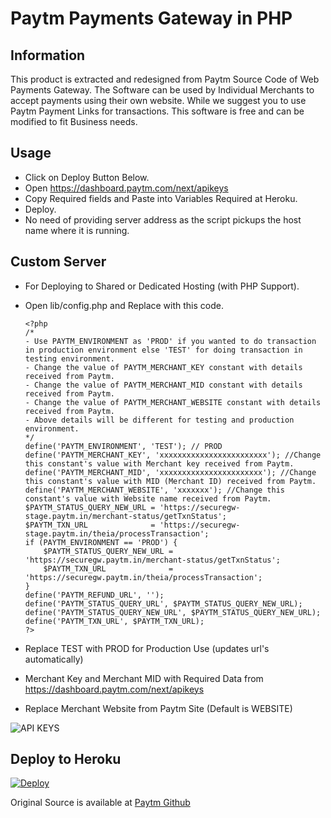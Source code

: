 # Paytm Payments Gateway in PHP

## Information

This product is extracted and redesigned from Paytm Source Code of Web Payments Gateway. The Software can be used by Individual Merchants to accept payments using their own website. While we suggest you to use Paytm Payment Links for transactions. This software is free and can be modified to fit Business needs.

## Usage

* Click on Deploy Button Below.
* Open https://dashboard.paytm.com/next/apikeys
* Copy Required fields and Paste into Variables Required at Heroku.
* Deploy.
* No need of providing server address as the script pickups the host name where it is running.

## Custom Server

* For Deploying to Shared or Dedicated Hosting (with PHP Support).
* Open lib/config.php and Replace with this code.

      <?php
      /*
      - Use PAYTM_ENVIRONMENT as 'PROD' if you wanted to do transaction in production environment else 'TEST' for doing transaction in testing environment.
      - Change the value of PAYTM_MERCHANT_KEY constant with details received from Paytm.
      - Change the value of PAYTM_MERCHANT_MID constant with details received from Paytm.
      - Change the value of PAYTM_MERCHANT_WEBSITE constant with details received from Paytm.
      - Above details will be different for testing and production environment.
      */
      define('PAYTM_ENVIRONMENT', 'TEST'); // PROD
      define('PAYTM_MERCHANT_KEY', 'xxxxxxxxxxxxxxxxxxxxxxxx'); //Change this constant's value with Merchant key received from Paytm.
      define('PAYTM_MERCHANT_MID', 'xxxxxxxxxxxxxxxxxxxxxxx'); //Change this constant's value with MID (Merchant ID) received from Paytm.
      define('PAYTM_MERCHANT_WEBSITE', 'xxxxxxx'); //Change this constant's value with Website name received from Paytm.
      $PAYTM_STATUS_QUERY_NEW_URL = 'https://securegw-stage.paytm.in/merchant-status/getTxnStatus';
      $PAYTM_TXN_URL              = 'https://securegw-stage.paytm.in/theia/processTransaction';
      if (PAYTM_ENVIRONMENT == 'PROD') {
          $PAYTM_STATUS_QUERY_NEW_URL = 'https://securegw.paytm.in/merchant-status/getTxnStatus';
          $PAYTM_TXN_URL              = 'https://securegw.paytm.in/theia/processTransaction';
      }
      define('PAYTM_REFUND_URL', '');
      define('PAYTM_STATUS_QUERY_URL', $PAYTM_STATUS_QUERY_NEW_URL);
      define('PAYTM_STATUS_QUERY_NEW_URL', $PAYTM_STATUS_QUERY_NEW_URL);
      define('PAYTM_TXN_URL', $PAYTM_TXN_URL);
      ?>
      
* Replace TEST with PROD for Production Use (updates url's automatically)
* Merchant Key and Merchant MID with Required Data from https://dashboard.paytm.com/next/apikeys
* Replace Merchant Website from Paytm Site (Default is WEBSITE)

![API KEYS](https://raw.githubusercontent.com/ParveenBhadooOfficial/PaytmPaymentsGatewayPHP/master/images/apikeys.png)

## Deploy to Heroku

[![Deploy](https://www.herokucdn.com/deploy/button.svg)](https://heroku.com/deploy)

Original Source is available at [Paytm Github](https://github.com/Paytm-Payments/Paytm_Web_Sample_Kit_PHP)
